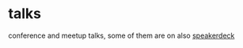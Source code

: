 # talks
conference and meetup talks, some of them are on also [speakerdeck](https://speakerdeck.com/czeildi)
